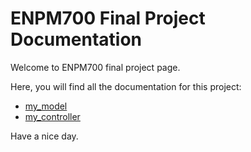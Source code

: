 # ENPM700 Final Project Documentation

Welcome to ENPM700 final project page.

Here, you will find all the documentation for this project:

-   [my_model](../my_model/docs/html/index.html)
-   [my_controller](../my_controller/docs/html/index.html)

Have a nice day.
